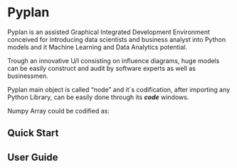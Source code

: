 # Pyplan
Pyplan is an assisted Graphical Integrated Development Environment conceived for introducing data scientists and business analyst into Python models and it Machine Learning and Data Analytics potential.

Trough an innovative U/I consisting on influence diagrams, huge models can be easily construct and audit by software experts as well as businessmen.

Pyplan main object is called “node” and it´s codification, after importing any Python Library, can be easily done through its **_code_** windows.

Numpy Array could be codified as:
## Quick Start
## User Guide






<!--stackedit_data:
eyJoaXN0b3J5IjpbOTEyMjQyMDAyLDEwMDI3MzUyMjUsLTE2ND
AyMjg0MDksMTI0MTMyMTU5MCwxNTIzNjY1NTUzLDIwMTE2NjQ0
NDEsMTA4NTA3Mjk5OSwtMTY2MTY3NTIwNywtOTI5NDY0NDA4LD
Q4OTkyODE2OSwtNzc1ODg0MzYyXX0=
-->